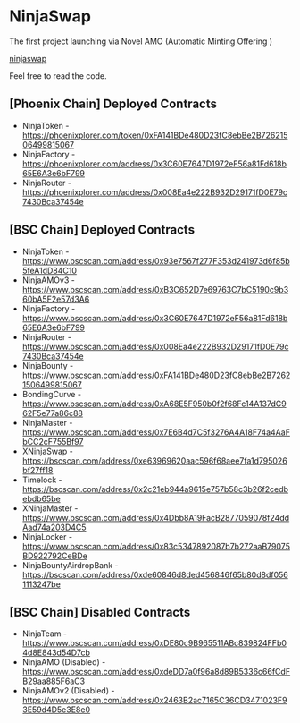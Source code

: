 # NinjaSwap 

The first project launching via Novel AMO (Automatic Minting Offering )


[ninjaswap](https://ninjaswap.app)


Feel free to read the code.
## [Phoenix Chain] Deployed Contracts
- NinjaToken - https://phoenixplorer.com/token/0xFA141BDe480D23fC8ebBe2B72621506499815067
- NinjaFactory - https://phoenixplorer.com/address/0x3C60E7647D1972eF56a81Fd618b65E6A3e6bF799
- NinjaRouter - https://phoenixplorer.com/address/0x008Ea4e222B932D29171fD0E79c7430Bca37454e

## [BSC Chain] Deployed Contracts


- NinjaToken - https://www.bscscan.com/address/0x93e7567f277F353d241973d6f85b5feA1dD84C10
- NinjaAMOv3  - https://www.bscscan.com/address/0xB3C652D7e69763C7bC5190c9b360bA5F2e57d3A6
- NinjaFactory - https://www.bscscan.com/address/0x3C60E7647D1972eF56a81Fd618b65E6A3e6bF799
- NinjaRouter - https://www.bscscan.com/address/0x008Ea4e222B932D29171fD0E79c7430Bca37454e
- NinjaBounty - https://www.bscscan.com/address/0xFA141BDe480D23fC8ebBe2B72621506499815067
- BondingCurve - https://www.bscscan.com/address/0xA68E5F950b0f2f68Fc14A137dC962F5e77a86c88
- NinjaMaster - https://www.bscscan.com/address/0x7E6B4d7C5f3276A4A18F74a4AaFbCC2cF755Bf97
- XNinjaSwap - https://bscscan.com/address/0xe63969620aac596f68aee7fa1d795026bf27ff18
- Timelock - https://bscscan.com/address/0x2c21eb944a9615e757b58c3b26f2cedbebdb65be
- XNinjaMaster - https://www.bscscan.com/address/0x4Dbb8A19FacB2877059078f24ddAad74a203D4C5
- NinjaLocker - https://www.bscscan.com/address/0x83c5347892087b7b272aaB79075BD922792CeBDe
- NinjaBountyAirdropBank - https://bscscan.com/address/0xde60846d8ded456846f65b80d8df0561113247be


## [BSC Chain] Disabled Contracts

- NinjaTeam - https://www.bscscan.com/address/0xDE80c9B965511ABc839824FFb04d8E843d54D7cb
- NinjaAMO (Disabled) - https://www.bscscan.com/address/0xdeDD7a0f96a8d89B5336c66fCdFB29aa885F6aC3
- NinjaAMOv2 (Disabled) - https://www.bscscan.com/address/0x2463B2ac7165C36CD3471023F93E59d4D5e3E8e0